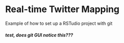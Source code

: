 # Real-time Twitter Mapping
Example of how to set up a RSTudio project with git
##### test, does git GUI notice this???
